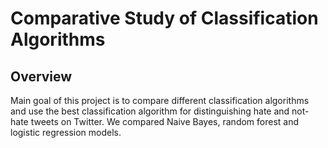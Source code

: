 # Comparative Study of Classification Algorithms



## Overview

Main goal of this project is to compare different classification algorithms and use the best classification algorithm for distinguishing hate and not-hate tweets on Twitter. We compared Naive Bayes, random forest and logistic regression models.

